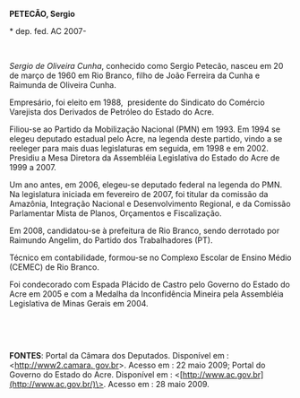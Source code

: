 **PETECÃO, Sergio**

\* dep. fed. AC 2007-

 

*Sergio de Oliveira Cunha*, conhecido como Sergio Petecão, nasceu em 20
de março de 1960 em Rio Branco, filho de João Ferreira da Cunha e
Raimunda de Oliveira Cunha.

Empresário, foi eleito em 1988,  presidente do Sindicato do Comércio
Varejista dos Derivados de Petróleo do Estado do Acre. 

Filiou-se ao Partido da Mobilização Nacional (PMN) em 1993. Em 1994 se
elegeu deputado estadual pelo Acre, na legenda deste partido, vindo a se
reeleger para mais duas legislaturas em seguida, em 1998 e em 2002.
Presidiu a Mesa Diretora da Assembléia Legislativa do Estado do Acre de
1999 a 2007.

Um ano antes, em 2006, elegeu-se deputado federal na legenda do PMN. Na
legislatura iniciada em fevereiro de 2007, foi titular da comissão da
Amazônia, Integração Nacional e Desenvolvimento Regional, e da Comissão
Parlamentar Mista de Planos, Orçamentos e Fiscalização.

Em 2008, candidatou-se à prefeitura de Rio Branco, sendo derrotado por
Raimundo Angelim, do Partido dos Trabalhadores (PT).

Técnico em contabilidade, formou-se no Complexo Escolar de Ensino Médio
(CEMEC) de Rio Branco.

Foi condecorado com Espada Plácido de Castro pelo Governo do Estado do
Acre em 2005 e com a Medalha da Inconfidência Mineira pela Assembléia
Legislativa de Minas Gerais em 2004.

 

 

**FONTES**: Portal da Câmara dos Deputados. Disponível em :
\<[http://www2.camara. gov.br](http://www2.camara.%20gov.br/)\>. Acesso
em : 22 maio 2009; Portal do Governo do Estado do Acre. Disponível em :
\<[http://www.ac.gov.br](http://www.ac.gov.br/)\>. Acesso em : 28 maio
2009.
